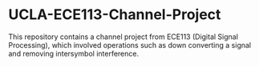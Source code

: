 # UCLA-ECE113-Channel-Project
This repository contains a channel project from ECE113 (Digital Signal Processing), which involved operations such as down converting a signal and removing intersymbol interference.
